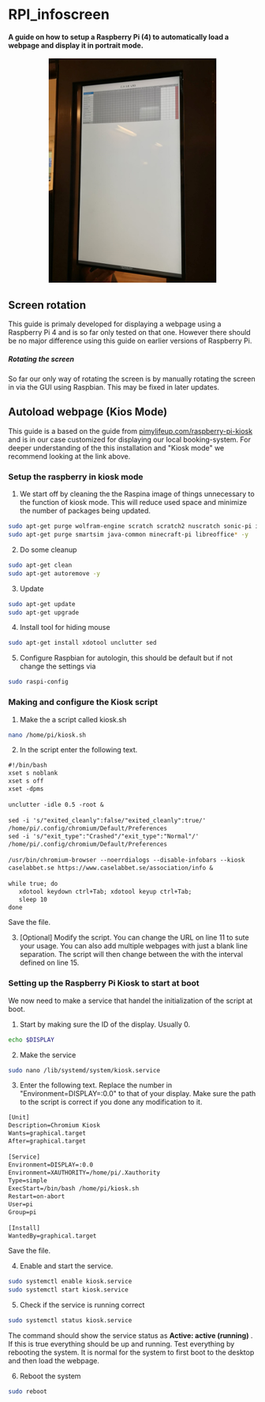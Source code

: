 # RPI_infoscreen
#### A guide on how to setup a Raspberry Pi (4) to automatically load a webpage and display it in portrait mode. 

<p align="center">
  <a href=info_screen.jpg">
    <img src="info_screen.jpg" alt="Logo" width="340">
  </a>
</p>
     
     
## Screen rotation
This guide is primaly developed for displaying a webpage using a 
Raspberry Pi 4 and is so far only tested on that one. However there
should be no major difference using this guide on earlier versions of
Raspberry Pi.

##### Rotating the screen
So far our only way of rotating the screen is by manually rotating the
screen in via the GUI using 
Raspbian. This may be fixed in later updates.


## Autoload webpage (Kios Mode)
This guide is a based on the guide from 
[pimylifeup.com/raspberry-pi-kiosk ](https://pimylifeup.com/raspberry-pi-kiosk/)
and is in our case customized for displaying our local booking-system.
For deeper understanding of the this installation and "Kiosk mode" we
recommend looking at the link above.

### Setup the raspberry in kiosk mode
1. We start off by cleaning the the Raspina image of things unnecessary
to the function of kiosk mode. This will reduce used space and minimize 
the number of packages being updated.

```bash
sudo apt-get purge wolfram-engine scratch scratch2 nuscratch sonic-pi idle3 -y
sudo apt-get purge smartsim java-common minecraft-pi libreoffice* -y
```

2. Do some cleanup
```bash
sudo apt-get clean
sudo apt-get autoremove -y
```

3. Update
```bash
sudo apt-get update
sudo apt-get upgrade
```

4. Install tool for hiding mouse
```bash
sudo apt-get install xdotool unclutter sed
```

5. Configure Raspbian for autologin, this should be default but if not 
change the settings via
```bash
sudo raspi-config
```

### Making and configure the Kiosk script

1. Make the a script called kiosk.sh
```bash
nano /home/pi/kiosk.sh
```

2. In the script enter the following text.

```shell
#!/bin/bash
xset s noblank
xset s off
xset -dpms

unclutter -idle 0.5 -root &

sed -i 's/"exited_cleanly":false/"exited_cleanly":true/' /home/pi/.config/chromium/Default/Preferences
sed -i 's/"exit_type":"Crashed"/"exit_type":"Normal"/' /home/pi/.config/chromium/Default/Preferences

/usr/bin/chromium-browser --noerrdialogs --disable-infobars --kiosk caselabbet.se https://www.caselabbet.se/association/info &

while true; do
   xdotool keydown ctrl+Tab; xdotool keyup ctrl+Tab;
   sleep 10
done
```
Save the file.

3. [Optional] Modify the script. You can change the URL on line 11 to
sute your usage. You can also add multiple webpages with just a blank
 line separation. The script will then change between the with the
 interval defined on line 15.  

### Setting up the Raspberry Pi Kiosk to start at boot

We now need to make a service that handel the initialization of the 
script at boot.

1. Start by making sure the ID of the display. Usually 0.
```bash
echo $DISPLAY
```

2. Make the service

```bash
sudo nano /lib/systemd/system/kiosk.service
```

3. Enter the following text. Replace the number in "Environment=DISPLAY=:0.0" 
to that of your display. Make sure the path to the script is correct if 
you done any modification to it.

```shell
[Unit]
Description=Chromium Kiosk 
Wants=graphical.target
After=graphical.target

[Service]
Environment=DISPLAY=:0.0
Environment=XAUTHORITY=/home/pi/.Xauthority
Type=simple
ExecStart=/bin/bash /home/pi/kiosk.sh
Restart=on-abort
User=pi
Group=pi

[Install]
WantedBy=graphical.target
```
Save the file.

4. Enable and start the service.
```bash
sudo systemctl enable kiosk.service
sudo systemctl start kiosk.service
```

5. Check if the service is running correct
```bash
sudo systemctl status kiosk.service
```
The command should show the service status as **Active: active (running)**
. If this is true everything should be up and running. Test everything by
rebooting the system. It is normal for the system to first boot to 
the desktop and then load the webpage.

6. Reboot the system
```bash
sudo reboot
```
